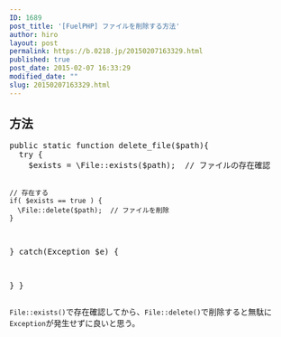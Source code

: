 ```yaml
---
ID: 1689
post_title: '[FuelPHP] ファイルを削除する方法'
author: hiro
layout: post
permalink: https://b.0218.jp/20150207163329.html
published: true
post_date: 2015-02-07 16:33:29
modified_date: ""
slug: 20150207163329.html
---
```

<!--more-->
<h2>方法</h2>
<pre class="prettyprint linenums lang-php">public static function delete_file($path){
  try {
    $exists = \File::exists($path);  // ファイルの存在確認

    // 存在する
    if( $exists == true ) {
      \File::delete($path);  // ファイルを削除
    }

  } catch(Exception $e) {
    
  }
}</pre>

<code>File::exists()</code>で存在確認してから、<code>File::delete()</code>で削除すると無駄に<code>Exception</code>が発生せずに良いと思う。